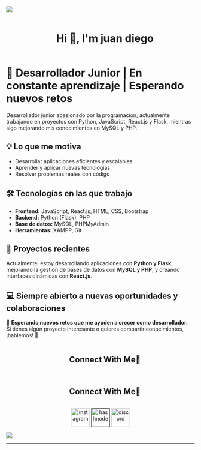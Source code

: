 <!--horizontal divider(gradiant)-->
<img src="https://user-images.githubusercontent.com/73097560/115834477-dbab4500-a447-11eb-908a-139a6edaec5c.gif">

<!--h1 without bottom border-->
<div id="user-content-toc">
  <ul align="center">
    <summary><h1 style="display: inline-block">Hi 👋, I'm juan diego</h1></summary>
  </ul>
</div>

# 🚀 Desarrollador Junior | En constante aprendizaje | Esperando nuevos retos  

Desarrollador junior apasionado por la programación, actualmente trabajando en proyectos con Python, JavaScript, React.js y Flask, mientras sigo mejorando mis conocimientos en MySQL y PHP.
## 💡 Lo que me motiva  
- Desarrollar aplicaciones eficientes y escalables  
- Aprender y aplicar nuevas tecnologías  
- Resolver problemas reales con código  

## 🛠 Tecnologías en las que trabajo  
- **Frontend:** JavaScript, React.js, HTML, CSS, Bootstrap  
- **Backend:** Python (Flask), PHP  
- **Base de datos:** MySQL, PHPMyAdmin  
- **Herramientas:** XAMPP, Git  

## 📌 Proyectos recientes  
Actualmente, estoy desarrollando aplicaciones con **Python y Flask**, mejorando la gestión de bases de datos con **MySQL y PHP**, y creando interfaces dinámicas con **React.js**.  

## 💻 Siempre abierto a nuevas oportunidades y colaboraciones  
🔎 **Esperando nuevos retos que me ayuden a crecer como desarrollador.**  
Si tienes algún proyecto interesante o quieres compartir conocimientos, ¡hablemos! 🚀  
<!-- Connect with me -->
<!--h2 without bottom border-->
<div id="user-content-toc">
  <ul align="center">
    <summary><h2 style="display: inline-block">Connect With Me🤝</h2></summary>
  </ul>
</div>
<!-- Connect with me -->
<!--h2 without bottom border-->
<div id="user-content-toc">
  <ul align="center">
    <summary><h2 style="display: inline-block">Connect With Me🤝</h2></summary>
  </ul>
</div>

<!--icons and links-->
<p align="center">
<a href="https://www.instagram.com/juan_diego0520" target="blank"><img align="center" src="https://user-images.githubusercontent.com/88904952/234981169-2dd1e58f-4b7e-468c-8213-034ba62156c3.png" alt="instagram" height="50" width="50" /></a>
<a href="" target="blank"><img align="center" src="https://user-images.githubusercontent.com/88904952/234982196-562aea17-5532-4550-8c08-1c7cb994a541.png" alt="hashnode" height="50" width="50" /></a>
<a href="diegogo6182" target="blank"><img align="center" src="https://user-images.githubusercontent.com/88904952/234982627-019fd336-6248-453c-9b05-97c13fd1d207.png" alt="discord" height="50" width="50" /></a>
</p>






<!--horizontal divider(gradiant)-->
<img src="https://user-images.githubusercontent.com/73097560/115834477-dbab4500-a447-11eb-908a-139a6edaec5c.gif">

----------------------------------------------------------------------
